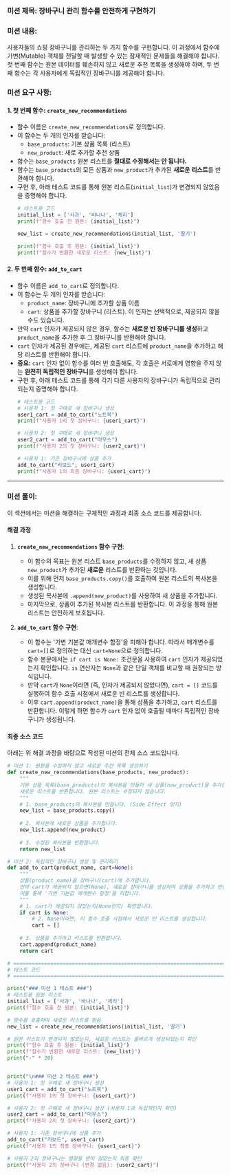 ### **미션 제목**: 장바구니 관리 함수를 안전하게 구현하기

### **미션 내용**:
사용자들의 쇼핑 장바구니를 관리하는 두 가지 함수를 구현합니다. 이 과정에서 함수에 가변(Mutable) 객체를 전달할 때 발생할 수 있는 잠재적인 문제들을 해결해야 합니다. 첫 번째 함수는 원본 데이터를 훼손하지 않고 새로운 추천 목록을 생성해야 하며, 두 번째 함수는 각 사용자에게 독립적인 장바구니를 제공해야 합니다.

### **미션 요구 사항**:

#### **1. 첫 번째 함수: `create_new_recommendations`**

*   함수 이름은 `create_new_recommendations`로 정의합니다.
*   이 함수는 두 개의 인자를 받습니다:
    *   `base_products`: 기본 상품 목록 (리스트)
    *   `new_product`: 새로 추가할 추천 상품
*   함수는 `base_products` 원본 리스트를 **절대로 수정해서는 안 됩니다.**
*   함수는 `base_products`의 모든 상품과 `new_product`가 추가된 **새로운 리스트**를 반환해야 합니다.
*   구현 후, 아래 테스트 코드를 통해 원본 리스트(`initial_list`)가 변경되지 않았음을 증명해야 합니다.
    ```python
    # 테스트용 코드
    initial_list = ['사과', '바나나', '체리']
    print(f"함수 호출 전 원본: {initial_list}")
    
    new_list = create_new_recommendations(initial_list, '딸기')
    
    print(f"함수 호출 후 원본: {initial_list}")
    print(f"함수가 반환한 새로운 리스트: {new_list}")
    ```

#### **2. 두 번째 함수: `add_to_cart`**

*   함수 이름은 `add_to_cart`로 정의합니다.
*   이 함수는 두 개의 인자를 받습니다:
    *   `product_name`: 장바구니에 추가할 상품 이름
    *   `cart`: 상품을 추가할 장바구니 (리스트). 이 인자는 선택적으로, 제공되지 않을 수도 있습니다.
*   만약 `cart` 인자가 제공되지 않은 경우, 함수는 **새로운 빈 장바구니를 생성**하고 `product_name`을 추가한 후 그 장바구니를 반환해야 합니다.
*   `cart` 인자가 제공된 경우에는, 제공된 `cart` 리스트에 `product_name`을 추가하고 해당 리스트를 반환해야 합니다.
*   **중요:** `cart` 인자 없이 함수를 여러 번 호출해도, 각 호출은 서로에게 영향을 주지 않는 **완전히 독립적인 장바구니**를 생성해야 합니다.
*   구현 후, 아래 테스트 코드를 통해 각기 다른 사용자의 장바구니가 독립적으로 관리되는지 증명해야 합니다.
    ```python
    # 테스트용 코드
    # 사용자 1: 첫 구매로 새 장바구니 생성
    user1_cart = add_to_cart("노트북")
    print(f"사용자 1의 첫 장바구니: {user1_cart}")
    
    # 사용자 2: 첫 구매로 새 장바구니 생성
    user2_cart = add_to_cart("마우스")
    print(f"사용자 2의 첫 장바구니: {user2_cart}")

    # 사용자 1: 기존 장바구니에 상품 추가
    add_to_cart("키보드", user1_cart)
    print(f"사용자 1의 최종 장바구니: {user1_cart}")
    ```

---

### **미션 풀이**:

이 섹션에서는 미션을 해결하는 구체적인 과정과 최종 소스 코드를 제공합니다.

#### **해결 과정**

1.  **`create_new_recommendations` 함수 구현**:
    *   이 함수의 목표는 원본 리스트 `base_products`를 수정하지 않고, 새 상품 `new_product`가 추가된 **새로운** 리스트를 반환하는 것입니다.
    *   이를 위해 먼저 `base_products.copy()`를 호출하여 원본 리스트의 복사본을 생성합니다.
    *   생성된 복사본에 `.append(new_product)`를 사용하여 새 상품을 추가합니다.
    *   마지막으로, 상품이 추가된 복사본 리스트를 반환합니다. 이 과정을 통해 원본 리스트는 안전하게 보호됩니다.

2.  **`add_to_cart` 함수 구현**:
    *   이 함수는 '가변 기본값 매개변수 함정'을 피해야 합니다. 따라서 매개변수를 `cart=[]`로 정의하는 대신 `cart=None`으로 정의합니다.
    *   함수 본문에서는 `if cart is None:` 조건문을 사용하여 `cart` 인자가 제공되었는지 확인합니다. `is` 연산자는 `None`과 같은 단일 객체를 비교할 때 권장되는 방식입니다.
    *   만약 `cart`가 `None`이라면 (즉, 인자가 제공되지 않았다면), `cart = []` 코드를 실행하여 함수 호출 시점에서 새로운 빈 리스트를 생성합니다.
    *   이후 `cart.append(product_name)`을 통해 상품을 추가하고, `cart` 리스트를 반환합니다. 이렇게 하면 함수가 `cart` 인자 없이 호출될 때마다 독립적인 장바구니가 생성됩니다.

#### **최종 소스 코드**

아래는 위 해결 과정을 바탕으로 작성된 미션의 전체 소스 코드입니다.

```python
# 미션 1: 원본을 수정하지 않고 새로운 추천 목록 생성하기
def create_new_recommendations(base_products, new_product):
    """
    기본 상품 목록(base_products)의 복사본을 만들어 새 상품(new_product)을 추가한 후,
    새로운 리스트를 반환합니다. 원본 리스트는 수정되지 않습니다.
    """
    # 1. base_products의 복사본을 만듭니다. (Side Effect 방지)
    new_list = base_products.copy()
    
    # 2. 복사본에 새로운 상품을 추가합니다.
    new_list.append(new_product)
    
    # 3. 수정된 복사본을 반환합니다.
    return new_list

# 미션 2: 독립적인 장바구니 생성 및 관리하기
def add_to_cart(product_name, cart=None):
    """
    상품(product_name)을 장바구니(cart)에 추가합니다.
    만약 cart가 제공되지 않으면(None), 새로운 장바구니를 생성하여 상품을 추가하고 반환합니다.
    이를 통해 '가변 기본값 매개변수 함정'을 피합니다.
    """
    # 1. cart가 제공되지 않았는지(None인지) 확인합니다.
    if cart is None:
        # 2. None이라면, 이 함수 호출 시점에서 새로운 빈 리스트를 생성합니다.
        cart = []
    
    # 3. 상품을 추가하고 리스트를 반환합니다.
    cart.append(product_name)
    return cart

# ======================================================================
# 테스트 코드
# ======================================================================

print("### 미션 1 테스트 ###")
# 테스트용 원본 리스트
initial_list = ['사과', '바나나', '체리']
print(f"함수 호출 전 원본: {initial_list}")

# 함수를 호출하여 새로운 리스트를 받음
new_list = create_new_recommendations(initial_list, '딸기')

# 원본 리스트가 변경되지 않았는지, 새로운 리스트는 올바르게 생성되었는지 확인
print(f"함수 호출 후 원본: {initial_list}")
print(f"함수가 반환한 새로운 리스트: {new_list}")
print("-" * 20)


print("\n### 미션 2 테스트 ###")
# 사용자 1: 첫 구매로 새 장바구니 생성
user1_cart = add_to_cart("노트북")
print(f"사용자 1의 첫 장바구니: {user1_cart}")

# 사용자 2: 첫 구매로 새 장바구니 생성 (사용자 1과 독립적인지 확인)
user2_cart = add_to_cart("마우스")
print(f"사용자 2의 첫 장바구니: {user2_cart}")

# 사용자 1: 기존 장바구니에 상품 추가
add_to_cart("키보드", user1_cart)
print(f"사용자 1의 최종 장바구니: {user1_cart}")

# 사용자 2의 장바구니는 영향을 받지 않았는지 최종 확인
print(f"사용자 2의 장바구니 (변경 없음): {user2_cart}")
```